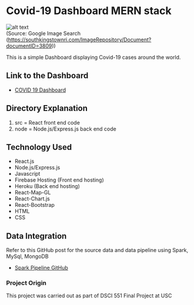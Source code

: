 # Covid-19 Dashboard MERN stack
![alt text](https://southkingstownri.com/ImageRepository/Document?documentID=3809g)  
(Source: Google Image Search (https://southkingstownri.com/ImageRepository/Document?documentID=3809))

This is a simple Dashboard displaying Covid-19 cases around the world.

## Link to the Dashboard
* [COVID 19 Dashboard](https://covid-dashboard-3e465.web.app/)

## Directory Explanation
1) src = React front end code
2) node = Node.js/Express.js back end code 

## Technology Used
* React.js
* Node.js/Express.js
* Javascript
* Firebase Hosting (Front end hosting)
* Heroku (Back end hosting)
* React-Map-GL
* React-Chart.js
* React-Bootstrap
* HTML
* CSS

## Data Integration
Refer to this GitHub post for the source data and data pipeline using Spark, MySql, MongoDB
* [Spark Pipeline GitHub](https://github.com/frozendrpepper/spark_datapipeline)

### Project Origin
This project was carried out as part of DSCI 551 Final Project at USC
